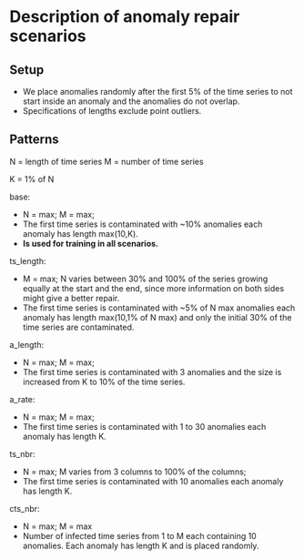# Description of anomaly repair scenarios


## Setup
- We place anomalies randomly after the first 5% of the time series to not start inside an anomaly and the anomalies do not overlap.
- Specifications of lengths exclude point outliers.

## Patterns
N = length of time series 
M = number of time series

K = 1% of N


base:
- N = max; M = max;
- The first time series is contaminated with ~10% anomalies each anomaly has length max(10,K).
- **Is used for training in all scenarios.**

ts_length:
- M = max; N varies between 30% and 100% of the series growing equally at the start and the end, since more information on both sides might give a better repair.
- The first time series is contaminated with ~5% of N max anomalies each anomaly has length max(10,1% of N max) and only the initial 30% of the time series are contaminated.

a_length: 
- N = max; M = max;
- The first time series is contaminated with 3 anomalies and the size is increased from K to 10% of the time series.

a_rate:
- N = max; M = max;
- The first time series is contaminated with 1 to 30 anomalies each anomaly has length K.

ts_nbr:
- N = max; M  varies from 3 columns to 100% of the columns;
- The first time series is contaminated with 10 anomalies each anomaly has length K.

cts_nbr:
- N = max; M = max
- Number of infected time series from 1 to M  each containing 10 anomalies. Each anomaly has length K and is placed randomly.





